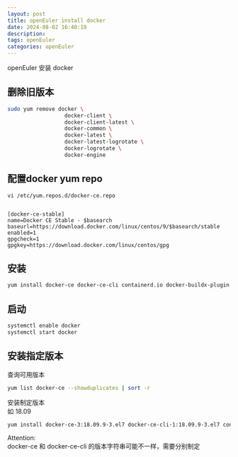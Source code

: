 ```yaml
---
layout: post
title: openEuler install docker
date: 2024-08-02 16:40:19
description:
tags: openEuler
categories: openEuler
---
```


openEuler 安装 docker

## 删除旧版本

```bash
sudo yum remove docker \
                  docker-client \
                  docker-client-latest \
                  docker-common \
                  docker-latest \
                  docker-latest-logrotate \
                  docker-logrotate \
                  docker-engine
```

## 配置docker yum repo

```shell
vi /etc/yum.repos.d/docker-ce.repo


[docker-ce-stable]
name=Docker CE Stable - $basearch
baseurl=https://download.docker.com/linux/centos/9/$basearch/stable
enabled=1
gpgcheck=1
gpgkey=https://download.docker.com/linux/centos/gpg

```

## 安装

```bash
yum install docker-ce docker-ce-cli containerd.io docker-buildx-plugin docker-compose-plugin -y
```

## 启动

```bash
systemctl enable docker
systemctl start docker
```

## 安装指定版本

查询可用版本

```bash
yum list docker-ce --showduplicates | sort -r
```

安装制定版本 \
如 18.09

```bash
yum install docker-ce-3:18.09.9-3.el7 docker-ce-cli-1:18.09.9-3.el7 containerd.io docker-buildx-plugin docker-compose-plugin -y
```

Attention: \
docker-ce 和 docker-ce-cli 的版本字符串可能不一样，需要分别制定
